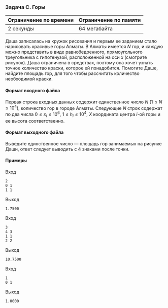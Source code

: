

### Задача C. Горы

| Ограничение по времени      | Ограничение по памяти         |
|:----------------------------|:------------------------------|
|2 секунды|64 мегабайта|

Даша записалась на кружок рисования и первым ее заданием стало нарисовать красивые горы Алматы. В Алматы имеется $N$ гор, и каждую можно представить в виде равнобедренного, прямоугольного треугольника с гипотенузой, расположенной на оси $x$ (смотрите рисунок). Даша ограничена в средствах, поэтому она хочет узнать точное количество краски, которое ей понадобится. Помогите Даше, найдите площадь гор, для того чтобы рассчитать количество необходимой краски.

#### Формат входного файла

Первая строка входных данных содержит единственное число $N$ $(1 \le N \le 10^4),$ количество гор в городе Алматы. Следующие $N$ строк содержат по два числа $0 \le x_i \le 10^6,$ $1 \le h_i \le 10^4,$ $X$ координата центра $i$-ой горы и ее высота соответственно.


#### Формат выходного файла

Выведите единственное число — площадь гор занимаемых на рисунке Даши, ответ следует выводить с 4 знаками после точки.

#### Примеры

Вход
```
2
0 1
1 1
```

Выход
```
1.7500
```
Вход
```
3
4 3
1 1
2 2
```

Выход
```
10.7500
```
Вход
```
1
0 1
```

Выход
```
1.0000
```
